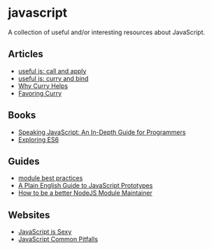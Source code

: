 # javascript

A collection of useful and/or interesting resources about JavaScript.

## Articles

- [useful js: call and
  apply](http://phuu.net/2012/11/02/javascript-function-call-and-function-apply.html)
- [useful js: curry and
  bind](http://phuu.net/2012/11/02/javascript-function-call-and-function-apply.html)
- [Why Curry Helps](http://hughfdjackson.com/javascript/why-curry-helps/)
- [Favoring Curry](http://fr.umio.us/favoring-curry/)

## Books

- [Speaking JavaScript: An In-Depth Guide for
  Programmers](http://speakingjs.com/)
- [Exploring ES6](https://leanpub.com/exploring-es6/read)

## Guides

- [module best practices](https://github.com/mattdesl/module-best-practices)
- [A Plain English Guide to JavaScript
  Prototypes](http://sporto.github.io/blog/2013/02/22/a-plain-english-guide-to-javascript-prototypes/)
- [How to be a better NodeJS Module
  Maintainer](http://danhough.com/blog/nodejs-maintainer/)

## Websites

- [JavaScript is Sexy](http://javascriptissexy.com/)
- [JavaScript Common Pitfalls](http://nrn.io/view/javascript-common-pitfalls)
